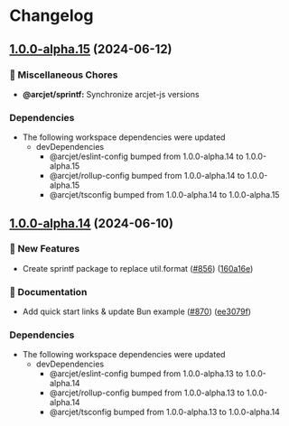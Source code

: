 # Changelog

## [1.0.0-alpha.15](https://github.com/arcjet/arcjet-js/compare/v1.0.0-alpha.14...@arcjet/sprintf-v1.0.0-alpha.15) (2024-06-12)


### 🧹 Miscellaneous Chores

* **@arcjet/sprintf:** Synchronize arcjet-js versions


### Dependencies

* The following workspace dependencies were updated
  * devDependencies
    * @arcjet/eslint-config bumped from 1.0.0-alpha.14 to 1.0.0-alpha.15
    * @arcjet/rollup-config bumped from 1.0.0-alpha.14 to 1.0.0-alpha.15
    * @arcjet/tsconfig bumped from 1.0.0-alpha.14 to 1.0.0-alpha.15

## [1.0.0-alpha.14](https://github.com/arcjet/arcjet-js/compare/v1.0.0-alpha.13...@arcjet/sprintf-v1.0.0-alpha.14) (2024-06-10)


### 🚀 New Features

* Create sprintf package to replace util.format ([#856](https://github.com/arcjet/arcjet-js/issues/856)) ([160a16e](https://github.com/arcjet/arcjet-js/commit/160a16e94da1a2cd40ea7db0d339d68beed1c20d))


### 📝 Documentation

* Add quick start links & update Bun example ([#870](https://github.com/arcjet/arcjet-js/issues/870)) ([ee3079f](https://github.com/arcjet/arcjet-js/commit/ee3079f21484ed3b5cf67ae03a45cb9d07b3d911))


### Dependencies

* The following workspace dependencies were updated
  * devDependencies
    * @arcjet/eslint-config bumped from 1.0.0-alpha.13 to 1.0.0-alpha.14
    * @arcjet/rollup-config bumped from 1.0.0-alpha.13 to 1.0.0-alpha.14
    * @arcjet/tsconfig bumped from 1.0.0-alpha.13 to 1.0.0-alpha.14
